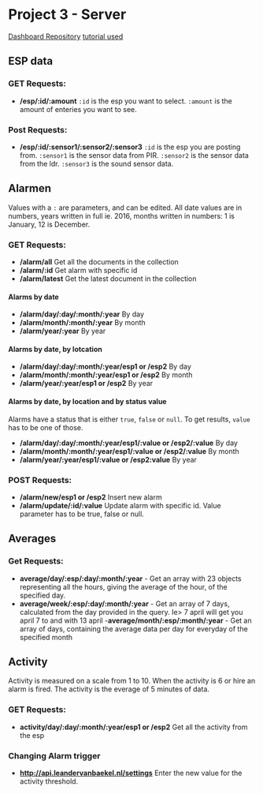 # Project 3 - Server
[Dashboard Repository](https://github.com/Wesleyvd/Dashboard)
[tutorial used](https://scotch.io/tutorials/build-a-restful-api-using-node-and-express-4)

## ESP data

### GET Requests:
- **/esp/:id/:amount** `:id` is the esp you want to select. `:amount` is the amount of enteries you want to see.

### Post Requests:
- **/esp/:id/:sensor1/:sensor2/:sensor3** 
`:id` is the esp you are posting from. `:sensor1` is the sensor data from PIR. `:sensor2` is the sensor data from the ldr. `:sensor3` is the sound sensor data.

## Alarmen
Values with a `:` are parameters, and can be edited.
All date values are in numbers, years written in full ie. 2016, months written in numbers: 1 is January, 12 is December.

### GET Requests:
- **/alarm/all** Get all the documents in the collection
- **/alarm/:id** Get alarm with specific id
- **/alarm/latest** Get the latest document in the collection

#### Alarms by date
- **/alarm/day/:day/:month/:year** By day
- **/alarm/month/:month/:year** By month
- **/alarm/year/:year** By year

#### Alarms by date, by lotcation
- **/alarm/day/:day/:month/:year/esp1 or /esp2** By day
- **/alarm/month/:month/:year/esp1 or /esp2** By month
- **/alarm/year/:year/esp1 or /esp2** By year

#### Alarms by date, by location and by status value
Alarms have a status that is either `true`, `false` or `null`. To get results, `value` has to be one of those.

- **/alarm/day/:day/:month/:year/esp1/:value or /esp2/:value** By day
- **/alarm/month/:month/:year/esp1/:value or /esp2/:value** By month
- **/alarm/year/:year/esp1/:value or /esp2:value**  By year

### POST Requests:
- **/alarm/new/esp1 or /esp2** Insert new alarm
- **/alarm/update/:id/:value** Update alarm with specific id. Value parameter has to be true, false or null.

## Averages

### Get Requests:

- **average/day/:esp/:day/:month/:year** - Get an array with 23 objects representing all the hours, giving the average of the hour, of the specified day.
- **average/week/:esp/:day/:month/:year** - Get an array of 7 days, calculated from the day provided in the query. Ie> 7 april will get you april 7 to and with 13 april
-**average/month/:esp/:month/:year** - Get an array of days, containing the average data per day for everyday of the specified month

## Activity

Activity is measured on a scale from 1 to 10. When the activity is 6 or hire an alarm is fired. The activity is the everage of 5 minutes of data.

### GET Requests:
- **activity/day/:day/:month/:year/esp1 or /esp2** Get all the activity from the esp

### Changing Alarm trigger
- **http://api.leandervanbaekel.nl/settings** Enter the new value for the activity threshold. 